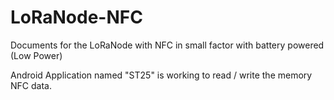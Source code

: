 # LoRaNode-NFC
Documents for the LoRaNode with NFC in small factor with battery powered (Low Power)

Android Application named "ST25" is working to read / write the memory NFC data. 

